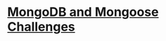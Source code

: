 # [MongoDB and Mongoose Challenges](https://www.freecodecamp.org/learn/apis-and-microservices/mongodb-and-mongoose/)